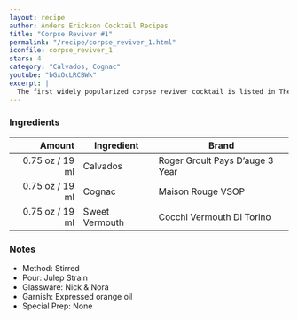 ```yaml
---
layout: recipe
author: Anders Erickson Cocktail Recipes
title: "Corpse Reviver #1"
permalink: "/recipe/corpse_reviver_1.html"
iconfile: corpse_reviver_1
stars: 4
category: "Calvados, Cognac"
youtube: "bGxOcLRCBWk"
excerpt: |
  The first widely popularized corpse reviver cocktail is listed in The Savoy Cocktail Book and is a cognac-based cocktail that calls for two parts cognac, one part Calvados or apple brandy, and one part Italian vermouth. In bartender Craddock's notes he says "To be taken before 11AM, or whenever steam or energy is needed".
---
```


### Ingredients

|  Amount | Ingredient     | Brand                           |
| ------: | -------------- | ------------------------------- |
| 0.75 oz / 19 ml | Calvados       | Roger Groult Pays D’auge 3 Year |
| 0.75 oz / 19 ml | Cognac         | Maison Rouge VSOP               |
| 0.75 oz / 19 ml | Sweet Vermouth | Cocchi Vermouth Di Torino       |

### Notes

- Method: Stirred
- Pour: Julep Strain
- Glassware: Nick & Nora
- Garnish: Expressed orange oil
- Special Prep: None
